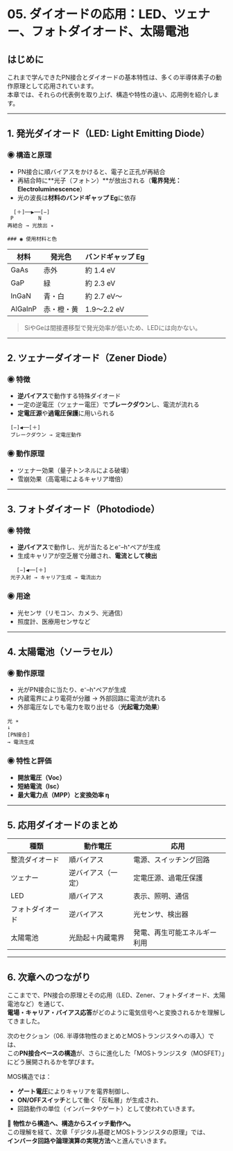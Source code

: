 # 05. ダイオードの応用：LED、ツェナー、フォトダイオード、太陽電池

## はじめに

これまで学んできたPN接合とダイオードの基本特性は、多くの半導体素子の動作原理として応用されています。  
本章では、それらの代表例を取り上げ、構造や特性の違い、応用例を紹介します。

---

## 1. 発光ダイオード（LED: Light Emitting Diode）

### ◉ 構造と原理

- PN接合に順バイアスをかけると、電子と正孔が再結合
- 再結合時に**光子（フォトン）**が放出される（**電界発光：Electroluminescence**）
- 光の波長は**材料のバンドギャップ Eg**に依存
```
  [＋]──▶──[−]
 P        N
再結合 → 光放出 ✴️

### ◉ 使用材料と色
```

| 材料       | 発光色     | バンドギャップ Eg |
|------------|------------|-------------------|
| GaAs       | 赤外       | 約 1.4 eV         |
| GaP        | 緑         | 約 2.3 eV         |
| InGaN      | 青・白     | 約 2.7 eV〜       |
| AlGaInP    | 赤・橙・黄 | 1.9〜2.2 eV       |

> SiやGeは間接遷移型で発光効率が低いため、LEDには向かない。

---

## 2. ツェナーダイオード（Zener Diode）

### ◉ 特徴

- **逆バイアス**で動作する特殊ダイオード
- 一定の逆電圧（ツェナー電圧）で**ブレークダウン**し、電流が流れる
- **定電圧源**や**過電圧保護**に用いられる
```
 [−]◀──[＋]
 ブレークダウン → 定電圧動作
```
 ### ◉ 動作原理

- ツェナー効果（量子トンネルによる破壊）
- 雪崩効果（高電場によるキャリア増倍）

---

## 3. フォトダイオード（Photodiode）

### ◉ 特徴

- **逆バイアス**で動作し、光が当たるとe⁻–h⁺ペアが生成
- 生成キャリアが空乏層で分離され、**電流として検出**
```
   [−]◀──[＋]
 光子入射 → キャリア生成 → 電流出力
```
### ◉ 用途

- 光センサ（リモコン、カメラ、光通信）
- 照度計、医療用センサなど

---

## 4. 太陽電池（ソーラセル）

### ◉ 動作原理

- 光がPN接合に当たり、e⁻–h⁺ペアが生成
- 内蔵電界により電荷が分離 → 外部回路に電流が流れる
- 外部電圧なしでも電力を取り出せる（**光起電力効果**）
```
光 ☀️
↓
[PN接合]
→ 電流生成
```
### ◉ 特性と評価

- **開放電圧（Voc）**
- **短絡電流（Isc）**
- **最大電力点（MPP）と変換効率 η**

---

## 5. 応用ダイオードのまとめ

| 種類         | 動作電圧         | 応用                       |
|--------------|------------------|----------------------------|
| 整流ダイオード | 順バイアス       | 電源、スイッチング回路     |
| ツェナー      | 逆バイアス（一定）| 定電圧源、過電圧保護        |
| LED          | 順バイアス       | 表示、照明、通信            |
| フォトダイオード | 逆バイアス       | 光センサ、検出器            |
| 太陽電池     | 光励起＋内蔵電界  | 発電、再生可能エネルギー利用 |

---

## 6. 次章へのつながり

ここまでで、PN接合の原理とその応用（LED、Zener、フォトダイオード、太陽電池など）を通じて、  
**電場・キャリア・バイアス応答**がどのように電気信号へと変換されるかを理解してきました。

次のセクション（06. 半導体物性のまとめとMOSトランジスタへの導入）では、  
この**PN接合ベースの構造**が、さらに進化した「MOSトランジスタ（MOSFET）」にどう展開されるかを学びます。

MOS構造では：
- **ゲート電圧**によりキャリアを電界制御し、
- **ON/OFFスイッチ**として働く「反転層」が生成され、
- 回路動作の単位（インバータやゲート）として使われていきます。

🧭 **物性から構造へ、構造からスイッチ動作へ。**  
この理解を経て、次章「デジタル基礎とMOSトランジスタの原理」では、  
**インバータ回路や論理演算の実現方法**へと進んでいきます。
